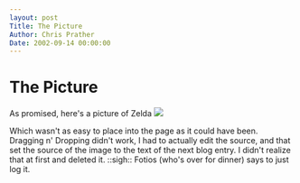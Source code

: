 ```yaml
---
layout: post
Title: The Picture  
Author: Chris Prather
Date: 2002-09-14 00:00:00
---
```


# The Picture
As promised, here's a picture of Zelda 
<img src="http://www.prather.org/images/zelda.jpg">

Which wasn't as easy to place into the page as it
could have been. Dragging n' Dropping didn't work,
I had to actually edit the source, and that set the
source of the image to the text of the next blog
entry. I didn't realize that at first and deleted
it. ::sigh::
Fotios (who's over for dinner) says to just log it.
